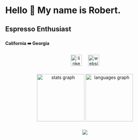 <h1 align="left">Hello 👋 My name is Robert.</h1>

###

<h2 align="left">Espresso Enthusiast</h2>

###

<h4 align="left">California ➡️ Georgia</h4>

###

<p align="center">
  <a href="https.linkedin.com/in/robert-stanley-cs/" target="_blank"><img src="https://img.shields.io/static/v1?message=LinkedIn&logo=linkedin&label=&color=0077B5&logoColor=white&labelColor=&style=for-the-badge" height="35" alt="linkedin logo" /></a>
  &nbsp;&nbsp;&nbsp;
  <a href="https://www.robertstanley.dev/" target="_blank"><img src="https://img.shields.io/badge/RobertStanley.dev-2596BE?style=for-the-badge&logo=world&logoColor=white" height="35" alt="website badge" /></a>
</p>

###

<div align="center">
  <img src="https://github-readme-stats.vercel.app/api?username=gsurjs&hide_title=false&hide_rank=true&show_icons=true&include_all_commits=true&count_private=true&disable_animations=false&theme=dracula&locale=en&hide_border=true&custom_title=GitHub%20Stats" height="150" alt="stats graph"  />
  <img src="https://github-readme-stats.vercel.app/api/top-langs?username=gsurjs&locale=en&hide_title=false&layout=compact&card_width=320&langs_count=5&theme=dracula&hide_border=true" height="150" alt="languages graph"  />
</div>

###

<div align="center">
  <img src="https://visitor-badge.laobi.icu/badge?page_id=gsurjs.gsurjs&"  />
</div>

###